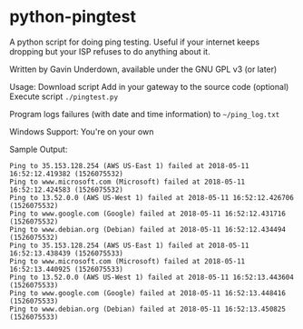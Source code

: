 # python-pingtest
A python script for doing ping testing. Useful if your internet keeps dropping but your ISP refuses to do anything about it. 

Written by Gavin Underdown, available under the GNU GPL v3 (or later)

Usage: 
Download script 
Add in your gateway to the source code (optional)
Execute script `./pingtest.py`

Program logs failures (with date and time information) to `~/ping_log.txt`

Windows Support: You're on your own

Sample Output: 
```
Ping to 35.153.128.254 (AWS US-East 1) failed at 2018-05-11 16:52:12.419382 (1526075532)
Ping to www.microsoft.com (Microsoft) failed at 2018-05-11 16:52:12.424583 (1526075532)
Ping to 13.52.0.0 (AWS US-West 1) failed at 2018-05-11 16:52:12.426706 (1526075532)
Ping to www.google.com (Google) failed at 2018-05-11 16:52:12.431716 (1526075532)
Ping to www.debian.org (Debian) failed at 2018-05-11 16:52:12.434494 (1526075532)
Ping to 35.153.128.254 (AWS US-East 1) failed at 2018-05-11 16:52:13.438439 (1526075533)
Ping to www.microsoft.com (Microsoft) failed at 2018-05-11 16:52:13.440925 (1526075533)
Ping to 13.52.0.0 (AWS US-West 1) failed at 2018-05-11 16:52:13.443604 (1526075533)
Ping to www.google.com (Google) failed at 2018-05-11 16:52:13.448416 (1526075533)
Ping to www.debian.org (Debian) failed at 2018-05-11 16:52:13.450825 (1526075533)
```

